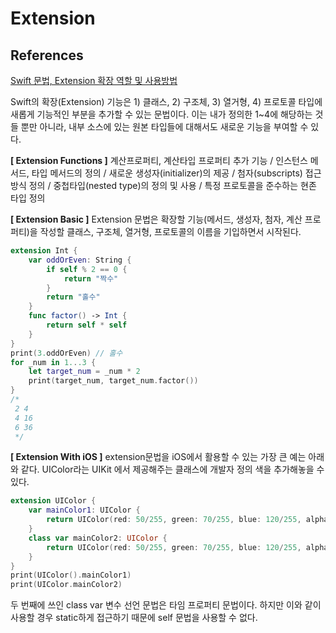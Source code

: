 # Extension

## References

[Swift 문법, Extension 확장 역할 및 사용방법](https://0urtrees.tistory.com/137)

Swift의 확장(Extension) 기능은 1) 클래스, 2) 구조체, 3) 열거형, 4) 프로토콜 타입에 새롭게 기능적인 부분을 추가할 수 있는 문법이다. 이는 내가 정의한 1~4에 해당하는 것들 뿐만 아니라, 내부 소스에 있는 원본 타입들에 대해서도 새로운 기능을 부여할 수 있다.

**[ Extension Functions ]** 계산프로퍼티, 계산타입 프로퍼티 추가 기능 / 인스턴스 메서드, 타입 메서드의 정의 / 새로운 생성자(initializer)의 제공 / 첨자(subscripts) 접근 방식 정의 / 중첩타입(nested type)의 정의 및 사용 / 특정 프로토콜을 준수하는 현존 타입 정의

**[ Extension Basic ]** Extension 문법은 확장할 기능(메서드, 생성자, 첨자, 계산 프로퍼티)을 작성할 클래스, 구조체, 열거형, 프로토콜의 이름을 기입하면서 시작된다.

```swift
extension Int {
    var oddOrEven: String {
        if self % 2 == 0 {
            return "짝수"
        }
        return "홀수"
    }
    func factor() -> Int {
        return self * self
    }
}
print(3.oddOrEven) // 홀수
for _num in 1...3 {
    let target_num = _num * 2
    print(target_num, target_num.factor())
}
/*
 2 4
 4 16
 6 36
 */
```

**[ Extension With iOS ]** extension문법을 iOS에서 활용할 수 있는 가장 큰 예는 아래와 같다. UIColor라는 UIKit 에서 제공해주는 클래스에 개발자 정의 색을 추가해놓을 수 있다.

```swift
extension UIColor {
    var mainColor1: UIColor {
        return UIColor(red: 50/255, green: 70/255, blue: 120/255, alpha: 1)
    }
    class var mainColor2: UIColor {
        return UIColor(red: 50/255, green: 70/255, blue: 120/255, alpha: 1)
    }
}
print(UIColor().mainColor1)
print(UIColor.mainColor2)
```

두 번째에 쓰인 class var 변수 선언 문법은 타임 프로퍼티 문법이다. 하지만 이와 같이 사용할 경우 static하게 접근하기 때문에 self 문법을 사용할 수 없다.
